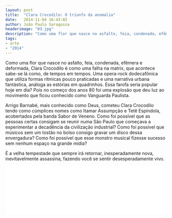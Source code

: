 ```yaml
---
layout: post
title:  "Clara Crocodilo: O triunfo da anomalia"
date:   2014-11-04 16:43:02
author: João Paulo Saragossa
headerimage: "03.jpg"
description: "Como uma flor que nasce no asfalto, feia, condenada, efêmera e deformada, Clara Crocodilo é como uma falha na matrix, que acontece sabe-se lá como, de tempos em tempos."
tags:
- arte
- "2014"
---
```

Como uma flor que nasce no asfalto, feia, condenada, efêmera e deformada, Clara Crocodilo é como uma falha na matrix, que acontece sabe-se lá como, de tempos em tempos. 
Uma opera-rock dodecafônica que utiliza formas rítmicas pouco praticadas e uma narrativa urbana fantástica, análoga as estórias em quadrinhos. Essa farofa seria popular hoje em dia? Pois no começo dos anos 80 foi uma explosão que deu luz ao movimento que ficou conhecido como Vanguarda Paulista. 

Arrigo Barnabé, mais conhecido como Deus, cometeu Clara Crocodilo tendo como cúmplices nomes como Itamar Assumpção e Tetê Espíndola, acobertados pela banda Sabor de Veneno. Como foi possível que as pessoas certas consigam se reunir numa São Paulo que começava a experimentar a decadência da civilização industrial? Como foi possível que músicos sem um tostão no bolso consigo gravar um disco dessa envergadura? Como foi possível que esse monstro musical fizesse sucesso sem nenhum espaço na grande mídia?

É a velha tempestade que sempre irá retornar, inesperadamente nova, inevitavelmente assassina, fazendo você se sentir desesperadamente vivo.

<iframe width="100%" height="auto" src="//www.youtube.com/embed/co17YM3fVVE" frameborder="0" allowfullscreen></iframe>